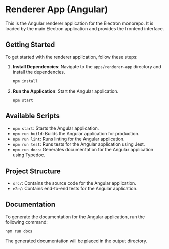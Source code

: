 # Renderer App (Angular)

This is the Angular renderer application for the Electron monorepo. It is loaded by the main Electron application and provides the frontend interface.

## Getting Started

To get started with the renderer application, follow these steps:

1. **Install Dependencies**: Navigate to the `apps/renderer-app` directory and install the dependencies.
    ```sh
    npm install
    ```

2. **Run the Application**: Start the Angular application.
    ```sh
    npm start
    ```

## Available Scripts

- `npm start`: Starts the Angular application.
- `npm run build`: Builds the Angular application for production.
- `npm run lint`: Runs linting for the Angular application.
- `npm run test`: Runs tests for the Angular application using Jest.
- `npm run docs`: Generates documentation for the Angular application using Typedoc.

## Project Structure

- `src/`: Contains the source code for the Angular application.
- `e2e/`: Contains end-to-end tests for the Angular application.

## Documentation

To generate the documentation for the Angular application, run the following command:
```sh
npm run docs
```
The generated documentation will be placed in the output directory.

